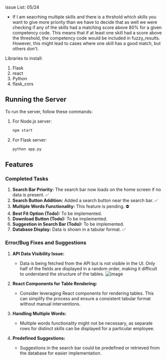 issue List:
05/24
* If I am seacrhing multiple skills and there is a thrshold which skills you want to give more priority than we have to decide that as well
we were checking if any of the skills had a matching score above 80% for a given competency code. This means that if at least one skill had a score above the threshold, the competency code would be included in fuzzy_results. However, this might lead to cases where one skill has a good match, but others don't.




Libraries to install:
1. Flask
2. react
3. Python
4. flask_cors

## Running the Server

To run the server, follow these commands:

1. For Node.js server:
   ```bash
   npm start
   ```

2. For Flask server:
   ```bash
   python app.py
   ```

## Features

### Completed Tasks

1. **Search Bar Priority:** The search bar now loads on the home screen if no data is present. ✅
2. **Search Button Addition:** Added a search button near the search bar. ✅
3. **Multiple Words Functionality:** This feature is pending. ⛔
4. **Best Fit Option (Todo):** To be implemented.
5. **Download Button (Todo):** To be implemented.
6. **Suggestion in Search Bar (Todo):** To be implemented.
7. **Database Display:** Data is shown in a tabular format. ✅

### Error/Bug Fixes and Suggestions

1. **API Data Visibility Issue:**
   - Data is being fetched from the API but is not visible in the UI. Only half of the fields are displayed in a random order, making it difficult to understand the structure of the tables.
   ![image](https://github.com/puranjay123/tek-react-poc/assets/55429956/8655dc6f-9f69-4370-a57a-39400347daa3)

2. **React Components for Table Rendering:**
   - Consider leveraging React components for rendering tables. This can simplify the process and ensure a consistent tabular format without manual interventions.

3. **Handling Multiple Words:**
   - Multiple words functionality might not be necessary, as separate rows for distinct skills can be displayed for a particular employee.

4. **Predefined Suggestions:**
   - Suggestions in the search bar could be predefined or retrieved from the database for easier implementation.













